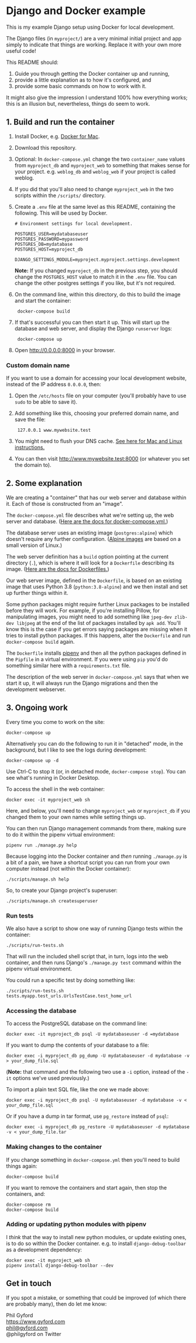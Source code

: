 # Django and Docker example

This is my example Django setup using Docker for local development.

The Django files (in `myproject/`) are a very minimal initial project and app
simply to indicate that things are working. Replace it with your own more
useful code!

This README should:

1. Guide you through getting the Docker container up and running,
2. provide a little explanation as to how it's configured, and
3. provide some basic commands on how to work with it.

It might also give the impression I understand 100% how everything works; this is an illusion but, nevertheless, things do seem to work.


## 1. Build and run the container

1. Install Docker, e.g. [Docker for Mac](https://docs.docker.com/docker-for-mac/install/).

2. Download this repository.

3. Optional: In `docker-compose.yml` change the two `container_name` values from `myproject_db` and `myproject_web` to something that makes sense for your project. e.g. `weblog_db` and `weblog_web` if your project is called weblog.

4. If you did that you'll also need to change `myproject_web` in the two scripts within the `/scripts/` directory.

5. Create a `.env` file at the same level as this README, containing the following. This will be used by Docker.

    ```
    # Environment settings for local development.

    POSTGRES_USER=mydatabaseuser
    POSTGRES_PASSWORD=mypassword
    POSTGRES_DB=mydatabase
    POSTGRES_HOST=myproject_db

    DJANGO_SETTINGS_MODULE=myproject.myproject.settings.development
    ```

    **Note:** If you changed `myproject_db` in the previous step, you should change the `POSTGRES_HOST` value to match it in the `.env` file. You can change the other postgres settings if you like, but it's not required.

6. On the command line, within this directory, do this to build the image and
   start the container:

        docker-compose build

7. If that's successful you can then start it up. This will start up the database and web server, and display the Django `runserver` logs:

        docker-compose up

8. Open http://0.0.0.0:8000 in your browser.


### Custom domain name

If you want to use a domain for accessing your local development website, instead of the IP address `0.0.0.0`, then:

1. Open the `/etc/hosts` file on your computer (you'll probably have to use `sudo` to be able to save it).

2. Add something like this, choosing your preferred domain name, and save the file:

        127.0.0.1 www.mywebsite.test

3. You might need to flush your DNS cache. [See here for Mac and Linux instructions.](https://help.dreamhost.com/hc/en-us/articles/214981288-Flushing-your-DNS-cache-in-Mac-OS-X-and-Linux)

4. You can then visit http://www.mywebsite.test:8000 (or whatever you set the domain to).


## 2. Some explanation

We are creating a "container" that has our web server and database within it. Each of those is constructed from an "image".

The `docker-compose.yml` file describes what we're setting up, the web server and database. ([Here are the docs for docker-compose.yml.](https://docs.docker.com/compose/compose-file/compose-file-v3/))

The database server uses an existing image (`postgres:alpine`) which doesn't require any further configuration. ([Alpine images](https://hub.docker.com/_/alpine) are based on a small version of Linux.)

The web server definition has a `build` option pointing at the current directory (`.`), which is where it will look for a `Dockerfile` describing its image. ([Here are the docs for Dockerfiles.](https://docs.docker.com/engine/reference/builder/))

Our web server image, defined in the `Dockerfile`, is based on an existing image that uses Python 3.8 (`python:3.8-alpine`) and we then install and set up further things within it.

Some python packages might require further Linux packages to be installed before they will work. For example, if you're installing Pillow, for manipulating images, you might need to add something like `jpeg-dev zlib-dev libjpeg` at the end of the list of packages installed by `apk add`. You'll know this is the case if you get errors saying packages are missing when it tries to install python packages. If this happens, alter the `Dockerfile` and run `docker-compose build` again.

The `Dockerfile` installs [pipenv](https://pipenv.readthedocs.io/en/latest/) and then all the python packages defined in the `Pipfile` in a virtual environment. If you were using `pip` you'd do something similar here with a `requirements.txt` file.

The description of the web server in `docker-compose.yml` says that when we start it up, it will always run the Django migrations and then the development webserver.


## 3. Ongoing work

Every time you come to work on the site:

    docker-compose up

Alternatively you can do the following to run it in "detached" mode, in the background, but I like to see the logs during development:

    docker-compose up -d

Use Ctrl-C to stop it (or, in detached mode, `docker-compose stop`). You can see what's running in Docker Desktop.

To access the shell in the web container:

    docker exec -it myproject_web sh

Here, and below, you'll need to change `myproject_web` or `myproject_db` if you changed them to your own names while setting things up.

You can then run Django management commands from there, making sure to do it within the pipenv virtual environment:

    pipenv run ./manage.py help

Because logging into the Docker container and *then* running `./manage.py` is a bit of a pain, we have a shortcut script you can run from your own computer instead (not within the Docker container):

    ./scripts/manage.sh help

So, to create your Django project's superuser:

    ./scripts/manage.sh createsuperuser

### Run tests

We also have a script to show one way of running Django tests within the container:

    ./scripts/run-tests.sh

That will run the included shell script that, in turn, logs into the web container, and then runs Django's `./manage.py test` command within the pipenv virtual environment.

You could run a specific test by doing something like:

    ./scripts/run-tests.sh tests.myapp.test_urls.UrlsTestCase.test_home_url

### Accessing the database

To access the PostgreSQL database on the command line:

    docker exec -it myproject_db psql -U mydatabaseuser -d =mydatabase

If you want to dump the contents of your database to a file:

    docker exec -i myproject_db pg_dump -U mydatabaseuser -d mydatabase -v > your_dump_file.sql

(**Note:** that command and the following two use a `-i` option, instead of the `-it` options we've used previously.)

To import a plain text SQL file, like the one we made above:

    docker exec -i myproject_db psql -U mydatabaseuser -d mydatabase -v < your_dump_file.sql

Or if you have a dump in tar format, use `pg_restore` instead of `psql`:

    docker exec -i myproject_db pg_restore -U mydatabaseuser -d mydatabase -v < your_dump_file.tar

### Making changes to the container

If you change something in `docker-compose.yml` then you'll need to build
things again:

    docker-compose build

If you want to remove the containers and start again, then stop the containers, and:

    docker-compose rm
    docker-compose build

### Adding or updating python modules with pipenv

I *think* that the way to install new python modules, or update existing ones, is to do so within the Docker container. e.g. to install `django-debug-toolbar` as a development dependency:

    docker exec -it myproject_web sh
    pipenv install django-debug-toolbar --dev


## Get in touch

If you spot a mistake, or something that could be improved (of which there are probably many), then do let me know:

Phil Gyford  
https://www.gyford.com  
phil@gyford.com  
@philgyford on Twitter
